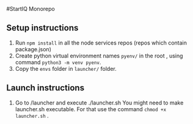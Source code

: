 #StartIQ Monorepo

## Setup instructions
1. Run `npm install` in all the node services repos (repos which contain package.json)
2. Create python virtual environment names `pyenv/` in the root , using command `python3 -m venv pyenv`.
3. Copy the `envs` folder in `launcher/` folder. 

## Launch instructions
1. Go to /launcher and execute ./launcher.sh
You might need to make launcher.sh executable. For that use the command `chmod +x launcher.sh` . 
